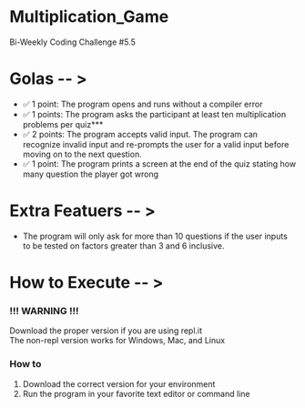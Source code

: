 # Multiplication_Game
Bi-Weekly Coding Challenge #5.5

# Golas -- >

* ✅ 1 point: The program opens and runs without a compiler error
* ✅ 1 points: The program asks the participant at least ten multiplication problems per quiz***
* ✅ 2 points: The program accepts valid input. The program can recognize invalid input and re-prompts the user for a valid input before moving on to the next question.
* ✅ 1 point: The program prints a screen at the end of the quiz stating how many question the player got wrong

# Extra Featuers -- >

* The program will only ask for more than 10 questions if the user inputs to be tested on factors greater than 3 and 6 inclusive.

# How to Execute -- >

### !!! WARNING !!!
Download the proper version if you are using repl.it  
The non-repl version works for Windows, Mac, and Linux

### How to
1. Download the correct version for your environment
2. Run the program in your favorite text editor or command line

